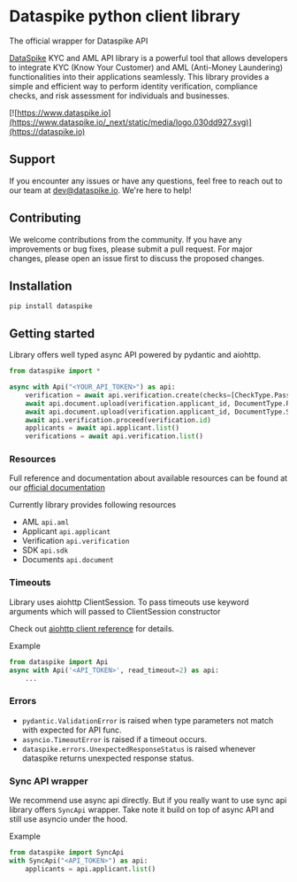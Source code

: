 # Dataspike python client library

The official wrapper for Dataspike API

[DataSpike](https://dataspike.io) KYC and AML API library is a powerful tool that allows developers to integrate KYC (Know Your Customer) and AML (Anti-Money Laundering) functionalities into their applications seamlessly. This library provides a simple and efficient way to perform identity verification, compliance checks, and risk assessment for individuals and businesses.

[![https://www.dataspike.io](https://www.dataspike.io/_next/static/media/logo.030dd927.svg)](https://dataspike.io)

## Support

If you encounter any issues or have any questions, feel free to reach out to our team at dev@dataspike.io. We're here to help!


## Contributing

We welcome contributions from the community. If you have any improvements or bug fixes, please submit a pull request. 
For major changes, please open an issue first to discuss the proposed changes.


## Installation

`pip install dataspike`

## Getting started

Library offers well typed async API powered by pydantic and aiohttp.

```python
from dataspike import *

async with Api("<YOUR_API_TOKEN>") as api:
    verification = await api.verification.create(checks=[CheckType.Passport, CheckType.Selfie])
    await api.document.upload(verification.applicant_id, DocumentType.Passport, open('passport.jpg', 'rb'))
    await api.document.upload(verification.applicant_id, DocumentType.Selfie, open('selfie.jpg', 'rb'))
    await api.verification.proceed(verification.id)
    applicants = await api.applicant.list()
    verifications = await api.verification.list()
```


### Resources

Full reference and documentation about available resources 
can be found at our [official documentation](https://docs.dataspike.io)

Currently library provides following resources
 
- AML `api.aml`
- Applicant `api.applicant`
- Verification `api.verification`
- SDK `api.sdk`
- Documents `api.document`


### Timeouts
Library uses aiohttp ClientSession. 
To pass timeouts use keyword arguments which will passed to ClientSession constructor

Check out [aiohttp client reference](https://docs.aiohttp.org/en/stable/client_reference.html) for details.

Example 
```python
from dataspike import Api
async with Api('<API_TOKEN>', read_timeout=2) as api:
    ...
```

### Errors

- `pydantic.ValidationError` is raised when type parameters not match with expected for API func.
- `asyncio.TimeoutError` is raised if a timeout occurs.
- `dataspike.errors.UnexpectedResponseStatus` is raised whenever dataspike returns unexpected response status.


### Sync API wrapper

We recommend use async api directly. But if you really want to use sync api
library offers `SyncApi` wrapper. Take note it build on top of async API 
and still use asyncio under the hood.

Example
```python
from dataspike import SyncApi
with SyncApi("<API_TOKEN>") as api:
    applicants = api.applicant.list()
```